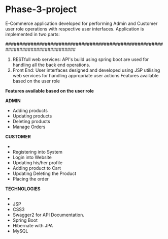 # Phase-3-project
E-Commerce application developed for performing Admin and Customer user role operations with respective user interfaces. Application is implemented in two parts:


#################################################################################
1) RESTfull web services: API's build using spring boot are used for handling all the back end operations.
2) Front End: User interfaces designed and developed using JSP  utilising web services for handling appropriate user actions
Features available based on the user role

<b>Features available based on the user role</b>

  <b>ADMIN</b>
  <ul><li>
  Adding products</li>
<li>Updating products</li>
<li>Deleting products</li>
<li>Manage Orders</li></ul>


 <b>CUSTOMER</b>
 <ul><li>
<li>Registering into System</li>
<li>Login into Website</li>
<li>Updating his/her profile</li>
<li>Adding product to Cart</li>
<li>Updating Deleting the Product</li>
<li>Placing the order</li></ul>


<b>TECHNOLOGIES</b>
<ul><li>
<li>JSP</li>
<li>CSS3</li>
<li>Swagger2 for API Documentation.</li>
<li>Spring Boot</li>
<li>Hibernate with JPA</li>
<li>MySQL</li></ul>

